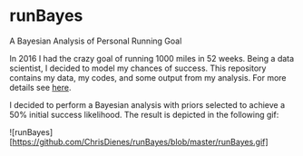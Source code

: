 # runBayes
A Bayesian Analysis of Personal Running Goal

In 2016 I had the crazy goal of running 1000 miles in 52 weeks. Being a data scientist, I decided to model my chances of success. This repository contains my data, my codes, and some output from my analysis. For more details see [here](https://chrisdienes.github.io/blog/2017/08/25/run-bayes). 

I decided to perform a Bayesian analysis with priors selected to achieve a 50% initial success likelihood. The result is depicted in the following gif:

![runBayes][https://github.com/ChrisDienes/runBayes/blob/master/runBayes.gif]
